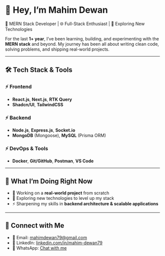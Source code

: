 # 👋 Hey, I’m Mahim Dewan

🚀 MERN Stack Developer | 🌐 Full-Stack Enthusiast | 🔗 Exploring New Technologies  

For the last **1+ year**, I’ve been learning, building, and experimenting with the **MERN stack** and beyond. My journey has been all about writing clean code, solving problems, and shipping real-world projects.  

---

## 🛠️ Tech Stack & Tools  

### ⚡ Frontend
- **React.js**, **Next.js**, **RTK Query**
- **Shadcn/UI**, **TailwindCSS**

### ⚡ Backend
- **Node.js**, **Express.js**, **Socket.io**
- **MongoDB** (Mongoose), **MySQL** (Prisma ORM)

### ⚡ DevOps & Tools
- **Docker**, **Git/GitHub**, **Postman**, **VS Code**

---

## 📌 What I’m Doing Right Now
- 🔭 Working on a **real-world project** from scratch  
- 🌱 Exploring new technologies to level up my stack  
- ⚡ Sharpening my skills in **backend architecture & scalable applications**  

---


## 🤝 Connect with Me  
- 📧 Email: mahimdewan79@gmail.com  
- 💼 LinkedIn: [linkedin.com/in/mahim-dewan79](https://www.linkedin.com/in/mahim-dewan79/)  
- 💬 WhatsApp: [Chat with me](https://wa.me/8801568517556)  


